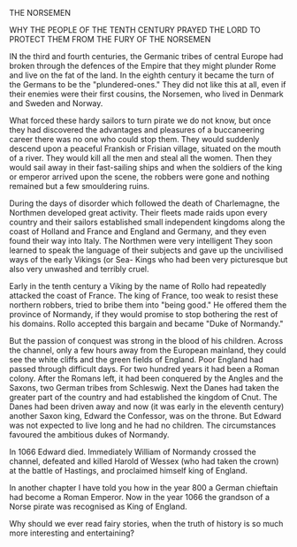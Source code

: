 THE NORSEMEN

WHY THE PEOPLE OF THE TENTH CENTURY
PRAYED THE LORD TO PROTECT THEM
FROM THE FURY OF THE NORSEMEN


IN the third and fourth centuries, the Germanic tribes of
central Europe had broken through the defences of the Empire
that they might plunder Rome and live on the fat of the
land. In the eighth century it became the turn of the Germans
to be the "plundered-ones." They did not like this at all, even
if their enemies were their first cousins, the Norsemen, who
lived in Denmark and Sweden and Norway.

What forced these hardy sailors to turn pirate we do not
know, but once they had discovered the advantages and pleasures
of a buccaneering career there was no one who could stop
them. They would suddenly descend upon a peaceful Frankish
or Frisian village, situated on the mouth of a river. They
would kill all the men and steal all the women. Then they
would sail away in their fast-sailing ships and when the soldiers
of the king or emperor arrived upon the scene, the robbers
were gone and nothing remained but a few smouldering
ruins.

During the days of disorder which followed the death of
Charlemagne, the Northmen developed great activity. Their
fleets made raids upon every country and their sailors established
small independent kingdoms along the coast of Holland
and France and England and Germany, and they even found
their way into Italy. The Northmen were very intelligent
They soon learned to speak the language of their subjects and
gave up the uncivilised ways of the early Vikings (or Sea-
Kings who had been very picturesque but also very unwashed
and terribly cruel.

Early in the tenth century a Viking by the name of Rollo
had repeatedly attacked the coast of France. The king of
France, too weak to resist these northern robbers, tried to
bribe them into "being good." He offered them the province
of Normandy, if they would promise to stop bothering the rest
of his domains. Rollo accepted this bargain and became "Duke
of Normandy."

But the passion of conquest was strong in the blood of his
children. Across the channel, only a few hours away from the
European mainland, they could see the white cliffs and the
green fields of England. Poor England had passed through
difficult days. For two hundred years it had been a Roman
colony. After the Romans left, it had been conquered by the
Angles and the Saxons, two German tribes from Schleswig.
Next the Danes had taken the greater part of the country
and had established the kingdom of Cnut. The Danes had
been driven away and now (it was early in the eleventh century)
another Saxon king, Edward the Confessor, was on the
throne. But Edward was not expected to live long and he
had no children. The circumstances favoured the ambitious
dukes of Normandy.

In 1066 Edward died. Immediately William of Normandy
crossed the channel, defeated and killed Harold of
Wessex (who had taken the crown) at the battle of Hastings,
and proclaimed himself king of England.

In another chapter I have told you how in the year 800 a
German chieftain had become a Roman Emperor. Now in
the year 1066 the grandson of a Norse pirate was recognised
as King of England.

Why should we ever read fairy stories, when the truth
of history is so much more interesting and entertaining?

